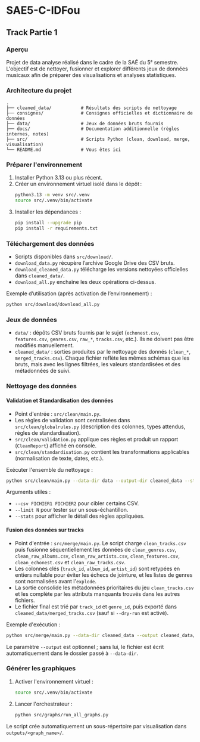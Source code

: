 # SAE5-C-IDFou

## Track Partie 1

### Aperçu

Projet de data analyse réalisé dans le cadre de la SAÉ du 5ᵉ semestre. L'objectif est de nettoyer, fusionner et explorer différents jeux de données musicaux afin de préparer des visualisations et analyses statistiques.

### Architecture du projet

```text
.
├── cleaned_data/           # Résultats des scripts de nettoyage
├── consignes/              # Consignes officielles et dictionnaire de données
├── data/                   # Jeux de données bruts fournis
├── docs/                   # Documentation additionnelle (règles internes, notes)
├── src/                    # Scripts Python (clean, download, merge, visualisation)
└── README.md               # Vous êtes ici
```

### Préparer l'environnement

1. Installer Python 3.13 ou plus récent.
2. Créer un environnement virtuel isolé dans le dépôt :
   ```bash
   python3.13 -m venv src/.venv
   source src/.venv/bin/activate
   ```
3. Installer les dépendances :
   ```bash
   pip install --upgrade pip
   pip install -r requirements.txt
   ```

### Téléchargement des données

- Scripts disponibles dans `src/download/`.
- `download_data.py` récupère l’archive Google Drive des CSV bruts.
- `download_cleaned_data.py` télécharge les versions nettoyées officielles dans `cleaned_data/`.
- `download_all.py` enchaîne les deux opérations ci-dessus.

Exemple d’utilisation (après activation de l’environnement) :
```bash
python src/download/download_all.py
```   

### Jeux de données

- `data/` : dépôts CSV bruts fournis par le sujet (`echonest.csv`, `features.csv`, `genres.csv`, `raw_*`, `tracks.csv`, etc.). Ils ne doivent pas être modifiés manuellement.
- `cleaned_data/` : sorties produites par le nettoyage des donnés (`clean_*`, `merged_tracks.csv`). Chaque fichier reflète les mêmes schémas que les bruts, mais avec les lignes filtrées, les valeurs standardisées et des métadonnées de suivi.


### Nettoyage des données

#### Validation et Standardisation des données

- Point d'entrée : `src/clean/main.py`.
- Les règles de validation sont centralisées dans `src/clean/globalrules.py` (description des colonnes, types attendus, règles de standardisation).
- `src/clean/validation.py` applique ces règles et produit un rapport (`CleanReport`) affiché en console.
- `src/clean/standardisation.py` contient les transformations applicables (normalisation de texte, dates, etc.).

Exécuter l'ensemble du nettoyage :
```bash
python src/clean/main.py --data-dir data --output-dir cleaned_data --stats
```
Arguments utiles :
- `--csv FICHIER1 FICHIER2` pour cibler certains CSV.
- `--limit N` pour tester sur un sous-échantillon.
- `--stats` pour afficher le détail des règles appliquées.

#### Fusion des données sur tracks

- Point d'entrée : `src/merge/main.py`. Le script charge `clean_tracks.csv` puis fusionne séquentiellement les données de `clean_genres.csv`, `clean_raw_albums.csv`, `clean_raw_artists.csv`, `clean_features.csv`, `clean_echonest.csv` et `clean_raw_tracks.csv`.
- Les colonnes clés (`track_id`, `album_id`, `artist_id`) sont retypées en entiers nullable pour éviter les échecs de jointure, et les listes de genres sont normalisées avant l'`explode`.
- La sortie consolide les métadonnées prioritaires du jeu `clean_tracks.csv` et les complète par les attributs manquants trouvés dans les autres fichiers.
- Le fichier final est trié par `track_id` et `genre_id`, puis exporté dans `cleaned_data/merged_tracks.csv` (sauf si `--dry-run` est activé).

Exemple d'exécution :
```bash
python src/merge/main.py --data-dir cleaned_data --output cleaned_data/merged_tracks.csv
```
Le paramètre `--output` est optionnel ; sans lui, le fichier est écrit automatiquement dans le dossier passé à `--data-dir`.

### Générer les graphiques

1. Activer l'environnement virtuel :
   ```bash
   source src/.venv/bin/activate
   ```
2. Lancer l'orchestrateur :
   ```bash
   python src/graphs/run_all_graphs.py
   ```

Le script crée automatiquement un sous-répertoire par visualisation dans `outputs/<graph_name>/`.  

